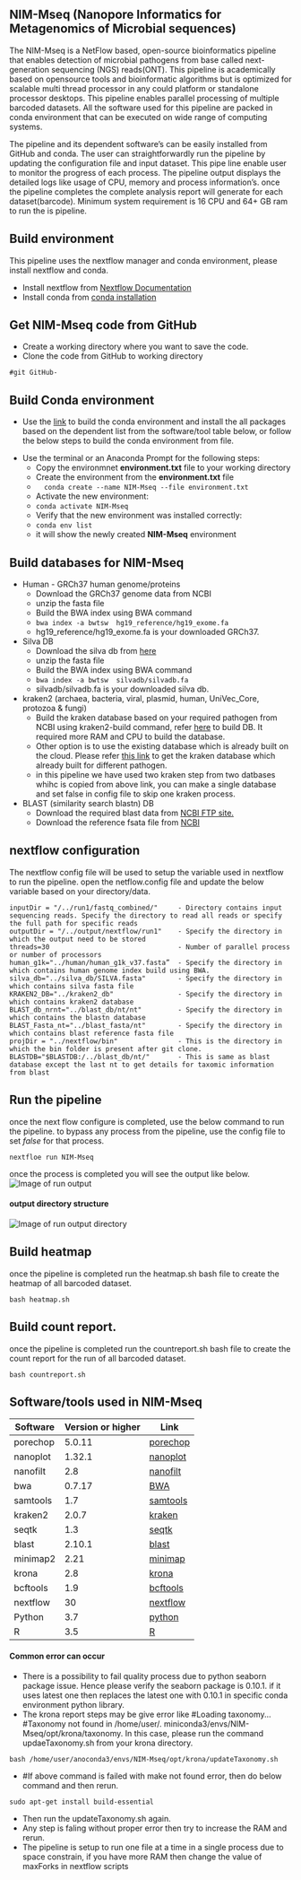 ## NIM-Mseq (Nanopore Informatics for Metagenomics of Microbial sequences)
The NIM-Mseq is a NetFlow based, open-source bioinformatics pipeline that enables detection of microbial pathogens from base called next-generation sequencing (NGS) reads(ONT). This pipeline is academically based on opensource tools and bioinformatic algorithms but is optimized for scalable multi thread processor in any could platform or standalone processor desktops. This pipeline enables parallel processing of multiple barcoded datasets. All the software used for this pipeline are packed in conda environment that can be executed on wide range of computing systems. 

The pipeline and its dependent software’s can be easily installed from GitHub and conda. The user can straightforwardly run the pipeline by updating the configuration file and input dataset. This pipe line enable user to monitor the progress of each process. The pipeline output displays the detailed logs like usage of CPU, memory and process information’s.  once the pipeline completes the complete analysis report will generate for each dataset(barcode). Minimum system requirement is 16 CPU and 64+ GB ram to run the is pipeline. 
 
## Build environment 

This pipeline uses the nextflow manager and conda environment, please install nextflow and conda.
* Install nextflow from [Nextflow Documentation](https://www.nextflow.io/docs/latest/getstarted.html)
* Install conda from [conda installation](https://docs.conda.io/projects/conda/en/latest/user-guide/install/index.html)
## Get NIM-Mseq code from GitHub
* Create a working directory where you want to save the code.
* Clone the code from GitHub to working directory
 ```
#git GitHub-
```

## Build Conda environment 
* Use the [link](https://conda.io/projects/conda/en/latest/user-guide/tasks/manage-environments.html#creating-an-environment-from-an-environment-yml-file) to build the conda environment and install the all packages based on the dependent list from the software/tool table below, or follow the below steps to build the conda environment from file.  
- Use the terminal or an Anaconda Prompt for the following steps:
     - Copy the environmnet **environment.txt**  file to your working directory
     - Create the environment from the **environment.txt** file
     -  ```   conda create --name NIM-Mseq --file environment.txt   ```
     -  Activate the new environment: 
     -  ``` conda activate NIM-Mseq ```
     -  Verify that the new environment was installed correctly:  
     -  ``` conda env list  ``` 
     -   it will show the newly created **NIM-Mseq** environment 
## Build databases for NIM-Mseq
* Human - GRCh37 human genome/proteins 
     * Download the GRCh37 genome data from NCBI
     * unzip the fasta file
     * Build the BWA index using BWA command 
     * ``` bwa index -a bwtsw  hg19_reference/hg19_exome.fa  ```   
     * hg19_reference/hg19_exome.fa  is your downloaded GRCh37.
* Silva DB
     * Download the silva db from [here](https://www.arb-silva.de/download/arb-files/)
     * unzip the fasta file
     * Build the BWA index using BWA command
     *  ``` bwa index -a bwtsw  silvadb/silvadb.fa   ``` 
     * silvadb/silvadb.fa  is your downloaded silva db.      
* kraken2 (archaea, bacteria, viral, plasmid, human, UniVec_Core, protozoa & fungi)
     * Build the kraken database based on your required pathogen from NCBI using kraken2-build command, refer [here](https://github.com/DerrickWood/kraken2/blob/master/docs/MANUAL.markdown) to build DB. It required more RAM and CPU to build the database.
     * Other option is to use the existing database which is already built on the cloud. Please refer [this link](https://benlangmead.github.io/aws-indexes/k2) to get the kraken database which already built for different pathogen.
     * in this pipeline we have used two kraken step from two datbases whihc is copied from above link, you can make a single database and set false in config file to skip  one kraken process.
* BLAST (similarity search blastn) DB
     * Download the required blast data from [NCBI FTP site.](https://ftp.ncbi.nlm.nih.gov/blast/db/)
     * Download the reference fsata file from [NCBI](https://ftp.ncbi.nlm.nih.gov/blast/db/FASTA/)
## nextflow configuration
The nextflow config file will be used to setup the variable used in nextflow to run the pipeline.
open the netflow.config file and update the below variable based on your directory/data.
```
inputDir = "/../run1/fastq_combined/"     - Directory contains input sequencing reads. Specify the directory to read all reads or specify the full path for specific reads   
outputDir = "/../output/nextflow/run1"    - Specify the directory in which the output need to be stored
threads=30                                - Number of parallel process or number of processors
human_g1k="../human/human_g1k_v37.fasta”  - Specify the directory in which contains human genome index build using BWA.
silva_db="../silva_db/SILVA.fasta"        - Specify the directory in which contains silva fasta file 
KRAKEN2_DB="../kraken2_db"                - Specify the directory in which contains kraken2 database
BLAST_db_nrnt="../blast_db/nt/nt"         - Specify the directory in which contains the blastn database
BLAST_Fasta_nt="../blast_fasta/nt"        - Specify the directory in which contains blast reference fasta file
projDir = "../nextflow/bin"               - This is the directory in which the bin folder is present after git clone.
BLASTDB="$BLASTDB:/../blast_db/nt/"       - This is same as blast database except the last nt to get details for taxomic information from blast
```
## Run the pipeline
once the next flow configure is completed, use the below command to run the pipeline. to bypass any process from the pipeline, use the config file to set *false* for that process.
```
nextfloe run NIM-Mseq
```
once the process is completed you will see the output like below.
![Image of run output](https://github.com/rishaashraf/hello-wold/blob/main/run4%20completed.png)

#### output directory structure 
![Image of run output directory](https://github.com/risharasheed/hello-wold/blob/main/Folder_structure.png)

## Build heatmap
once the pipeline is completed run the heatmap.sh bash file to create the heatmap of all barcoded dataset.
```
bash heatmap.sh
```
## Build count report.
once the pipeline is completed run the countreport.sh bash file to create the count report for the run of all barcoded dataset.
```
bash countreport.sh
```
## Software/tools used in NIM-Mseq
|Software	|Version or higher	|Link
|---------|  ------|----
|porechop	|5.0.11	|[porechop](https://github.com/rrwick/Porechop)
|nanoplot	|1.32.1	|[nanoplot](https://github.com/wdecoster/NanoPlot)
|nanofilt	|2.8	|[nanofilt](https://github.com/wdecoster/nanofilt)
|bwa	|0.7.17	|[BWA](https://github.com/lh3/bwa)
|samtools	|1.7	|[samtools](http://www.htslib.org/)
|kraken2	|2.0.7	|[kraken](https://github.com/DerrickWood/kraken2)
|seqtk	|1.3	|[seqtk](https://github.com/lh3/seqtk)
|blast	|2.10.1	|[blast](https://blast.ncbi.nlm.nih.gov/Blast.cgi)
|minimap2	|2.21	|[minimap](https://github.com/lh3/minimap2)
|krona	|2.8	|[krona](https://github.com/marbl/Krona/wiki)
|bcftools|	1.9	|[bcftools](http://samtools.github.io/bcftools/bcftools.html)
|nextflow	|30	|[nextflow](https://www.nextflow.io/docs/latest/getstarted.html)
|Python	|3.7	|[python](https://www.python.org/)
|R	|3.5	|[R](https://www.r-project.org/)


#### Common error can occur  
 * There is a possibility to fail quality process due to python seaborn package issue. Hence please verify the seaborn package is 0.10.1. if it uses latest one then replaces  the latest one with 0.10.1 in specific conda environment python library.
 * The krona report steps may be give error like #Loading taxonomy...  #Taxonomy not found in /home/user/. miniconda3/envs/NIM-Mseq/opt/krona/taxonomy.  In this case, please  run the command updaeTaxonomy.sh   from your krona directory. 
```
bash /home/user/anoconda3/envs/NIM-Mseq/opt/krona/updateTaxonomy.sh  
```
* #If above command is failed with make not found error, then do below command and then rerun.
```|
sudo apt-get install build-essential
```
* Then run the updateTaxonomy.sh again.
* Any step is faling without proper error then try to increase the RAM and rerun. 
* The pipeline is setup to run one file at a time in a single process due to space constrain, if you have more RAM then change the value of maxForks in nextflow scripts  




